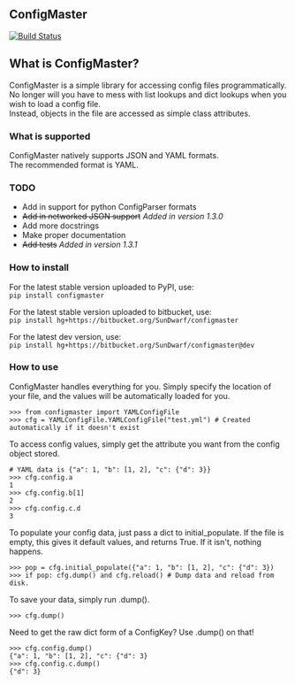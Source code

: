 ConfigMaster
------------

[![Build Status](https://drone.io/bitbucket.org/SunDwarf/configmaster/status.png)](https://drone.io/bitbucket.org/SunDwarf/configmaster/latest)

## What is ConfigMaster?  
ConfigMaster is a simple library for accessing config files programmatically. No longer will you have to mess with list lookups and dict lookups when you wish to load a config file.  
Instead, objects in the file are accessed as simple class attributes.  

### What is supported

ConfigMaster natively supports JSON and YAML formats.  
The recommended format is YAML.  

### TODO
 - Add in support for python ConfigParser formats
 - ~~Add in networked JSON support~~ *Added in version 1.3.0*
 - Add more docstrings
 - Make proper documentation
 - ~~Add tests~~ *Added in version 1.3.1*

### How to install
For the latest stable version uploaded to PyPI, use:  
`pip install configmaster`
  
For the latest stable version uploaded to bitbucket, use:  
`pip install hg+https://bitbucket.org/SunDwarf/configmaster`  

For the latest dev version, use:  
`pip install hg+https://bitbucket.org/SunDwarf/configmaster@dev`


### How to use
ConfigMaster handles everything for you. Simply specify the location of your file, and the values will be automatically loaded for you.

```  
>>> from configmaster import YAMLConfigFile  
>>> cfg = YAMLConfigFile.YAMLConfigFile("test.yml") # Created automatically if it doesn't exist  
```  

To access config values, simply get the attribute you want from the config object stored.

```  
# YAML data is {"a": 1, "b": [1, 2], "c": {"d": 3}}  
>>> cfg.config.a  
1  
>>> cfg.config.b[1]  
2  
>>> cfg.config.c.d  
3    
```  

To populate your config data, just pass a dict to initial_populate. If the file is empty, this gives it default values, and returns True. If it isn't, nothing happens.

```
>>> pop = cfg.initial_populate({"a": 1, "b": [1, 2], "c": {"d": 3})
>>> if pop: cfg.dump() and cfg.reload() # Dump data and reload from disk.
```

To save your data, simply run .dump().

```
>>> cfg.dump()
```

Need to get the raw dict form of a ConfigKey? Use .dump() on that!

```
>>> cfg.config.dump()
{"a": 1, "b": [1, 2], "c": {"d": 3}
>>> cfg.config.c.dump()
{"d": 3}
```
